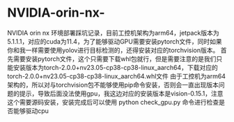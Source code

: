 # NVIDIA-orin-nx-
NVIDIA orin nx 环境部署踩坑记录，目前工控机架构为arm64，jetpack版本为5.1.1.1，对应的cuda为11.4，为了能够驱动GPU需要安装pytorch文件，同时如果你和我一样需要使用yolov进行目标检测的，还得安装对应的torchvision版本。
首先需要安装pytorch文件，这个只需要下载whl包就行，但是需要注意的是我们只能安装版本为torch-2.0.0+nv23.05-cp38-cp38-linux_aarch64，下载对应的torch-2.0.0+nv23.05-cp38-cp38-linux_aarch64.whl文件
由于工控机为arm64架构的，所以对与torchvision包不能够使用pip命令安装，否则会一直出现版本问题的提示，导致后面没法使用gpu，我这边对应的安装版本是vision-0.15.1，注意这个需要源码安装，安装完成后可以使用
python check_gpu.py
命令进行检查是否能够驱动cpu
